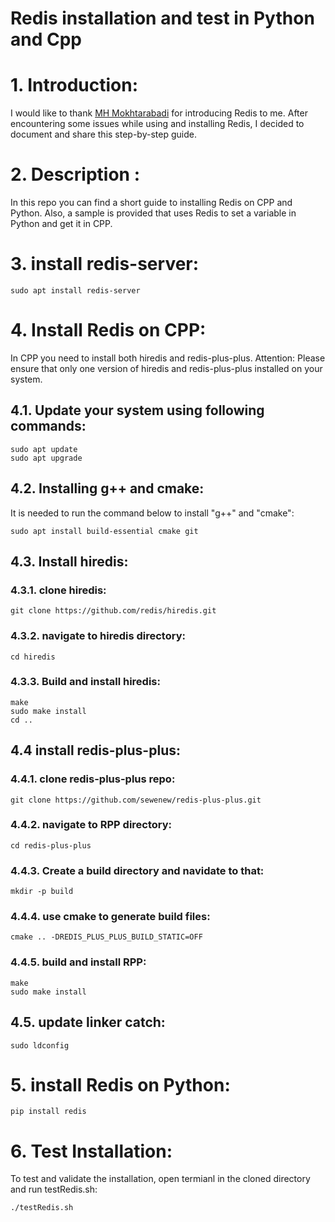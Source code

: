 

# Redis installation and test in Python and Cpp
# 1. Introduction:
I would like to thank [MH Mokhtarabadi](https://github.com/mhmokhtarabadi) for introducing Redis to me.
After encountering some issues while using and installing Redis, I decided to document and share this step-by-step guide.

# 2. Description :
In this repo you can find a short guide to installing Redis on CPP and Python. Also, a sample is provided that uses Redis to set a variable in Python and get it in CPP.

# 3. install redis-server:

    sudo apt install redis-server

# 4. Install Redis on CPP:
In CPP you need to install both hiredis and redis-plus-plus.
Attention:  Please ensure that only one version of hiredis and redis-plus-plus installed on your system.
## 4.1. Update your system using following commands:

    sudo apt update
    sudo apt upgrade

## 4.2. Installing g++ and cmake: 
It is needed to run the command below to install "g++" and "cmake":

	sudo apt install build-essential cmake git

## 4.3. Install hiredis:

### 4.3.1. clone hiredis:

    git clone https://github.com/redis/hiredis.git

### 4.3.2. navigate to hiredis directory: 

    cd hiredis

### 4.3.3. Build and install hiredis:

    make
    sudo make install
    cd ..

## 4.4 install redis-plus-plus:

### 4.4.1. clone redis-plus-plus repo: 

    git clone https://github.com/sewenew/redis-plus-plus.git

### 4.4.2. navigate to RPP directory:

    cd redis-plus-plus

### 4.4.3. Create a build directory and navidate to that:

    mkdir -p build
    

### 4.4.4. use cmake to generate build files:

    cmake .. -DREDIS_PLUS_PLUS_BUILD_STATIC=OFF

### 4.4.5.  build and install RPP:

    make
    sudo make install

## 4.5. update linker catch:

    sudo ldconfig


# 5. install Redis on Python:

    pip install redis

# 6. Test Installation: 
To test and validate the installation, open termianl in the cloned directory and run testRedis.sh:
	

    ./testRedis.sh

